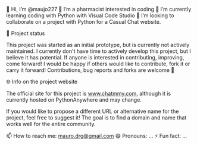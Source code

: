 👋 Hi, I’m @maujo227
👀 I’m a pharmacist interested in coding
🌱 I’m currently learning coding with Python with Visual Code Studio
💞️ I’m looking to collaborate on a project with Python for a Casual Chat website.

🚧 Project status

This project was started as an initial prototype, but is currently not actively maintained. I currently don't have time to actively develop this project, but I believe it has potential. If anyone is interested in contributing, improving, come forward! I would be happy if others would like to contribute, fork it or carry it forward!
Contributions, bug reports and forks are welcome 🙌

🌐 Info on the project website

The official site for this project is www.chatmmy.com, although it is currently hosted on PythonAnywhere and may change.

If you would like to propose a different URL or alternative name for the project, feel free to suggest it!
The goal is to find a domain and name that works well for the entire community.

📫 How to reach me: mauro.drg@gmail.com
😄 Pronouns: ...
⚡ Fun fact: ...

